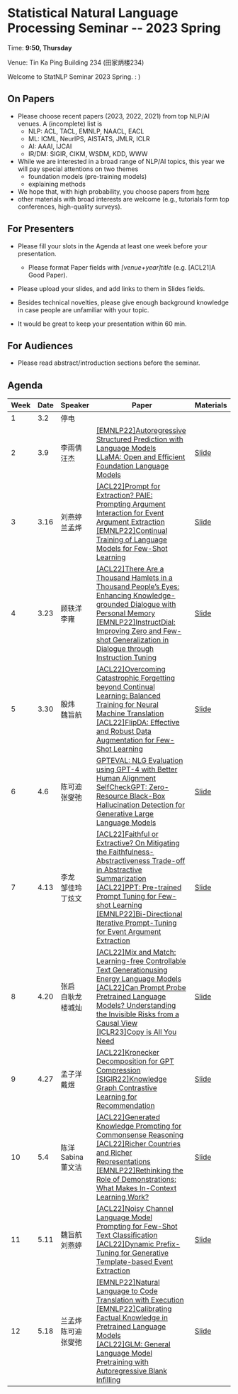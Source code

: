# Statistical Natural Language Processing Seminar -- 2023 Spring

Time: **9:50, Thursday**

Venue: Tin Ka Ping Building 234 (田家炳楼234)

Welcome to StatNLP Seminar 2023 Spring. : )

## On Papers

- Please choose recent papers (2023, 2022, 2021) from top NLP/AI venues. A (incomplete) list is
  - NLP: ACL, TACL, EMNLP, NAACL, EACL
  - ML: ICML, NeurIPS, AISTATS, JMLR, ICLR
  - AI: AAAI, IJCAI
  - IR/DM: SIGIR, CIKM, WSDM, KDD, WWW
- While we are interested in a broad range of NLP/AI topics, this year we will pay special attentions on two themes
  - foundation models (pre-training models)
  - explaining methods
- We hope that, with high probability, you choose papers from [here](https://github.com/AntNLP/seminar/blob/master/2023Spring_StatNLP/2023-paper-list.md)
- other materials with broad interests are welcome (e.g., tutorials form top conferences, high-quality surveys).

## For Presenters

- Please fill your slots in the Agenda at least one week before your presentation.

  - Please format Paper fields with *[venue+year]title* (e.g. [ACL21]A Good Paper).
- Please upload your slides, and add links to them in Slides fields.
  
- Besides technical novelties, please give enough background knowledge in case people are unfamiliar with your topic.

- It would be great to keep your presentation within 60 min.

## For Audiences

- Please read abstract/introduction sections before the seminar.

## Agenda



| Week | Date | Speaker | Paper | Materials |
| ---- | ---- | ------- | ----- | --------- |
| 1    | 3.2  |    停电     |       |           |
| 2    | 3.9  |    李雨倩<br>汪杰     |   [\[EMNLP22\]Autoregressive Structured Prediction with Language Models](https://aclanthology.org/2022.findings-emnlp.70/) <br> [LLaMA: Open and Efficient Foundation Language Models](https://arxiv.org/abs/2302.13971)  |    [Slide](https://github.com/AntNLP/seminar/edit/master/2023Spring_StatNLP/week2/)       |
| 3    | 3.16  |    刘燕婷<br>兰孟烨   |   [\[ACL22\]Prompt for Extraction? PAIE: Prompting Argument Interaction for Event Argument Extraction](https://aclanthology.org/2022.acl-long.466/)<br>[\[EMNLP22\]Continual Training of Language Models for Few-Shot Learning](https://aclanthology.org/2022.emnlp-main.695/)    |    [Slide](https://github.com/AntNLP/seminar/edit/master/2023Spring_StatNLP/week3/)       |
| 4    | 3.23  |    顾轶洋<br>李雍   |   [\[ACL22\]There Are a Thousand Hamlets in a Thousand People’s Eyes: Enhancing Knowledge-grounded Dialogue with Personal Memory](https://aclanthology.org/2022.acl-long.270/)<br>[\[EMNLP22\]InstructDial: Improving Zero and Few-shot Generalization in Dialogue through Instruction Tuning](https://aclanthology.org/2022.emnlp-main.33/)    |    [Slide](https://github.com/AntNLP/seminar/edit/master/2023Spring_StatNLP/week4/)       |
| 5    | 3.30  |    殷炜<br>魏旨航   |   [\[ACL22\]Overcoming Catastrophic Forgetting beyond Continual Learning: Balanced Training for Neural Machine Translation](https://aclanthology.org/2022.acl-long.143/)<br>[\[ACL22\]FlipDA: Effective and Robust Data Augmentation for Few-Shot Learning](https://aclanthology.org/2022.acl-long.592/)    |    [Slide](https://github.com/AntNLP/seminar/edit/master/2023Spring_StatNLP/week5/)       |
| 6    | 4.6  |    陈可迪<br>张燮弛   |   [GPTEVAL: NLG Evaluation using GPT-4 with Better Human Alignment](https://arxiv.org/abs/2303.16634)<br>[SelfCheckGPT: Zero-Resource Black-Box Hallucination Detection for Generative Large Language Models](https://arxiv.org/abs/2303.08896)    |    [Slide](https://github.com/AntNLP/seminar/edit/master/2023Spring_StatNLP/week6/)       |
| 7    | 4.13  |    李龙<br>邹佳玲<br>丁炫文   |   [\[ACL22\]Faithful or Extractive? On Mitigating the Faithfulness-Abstractiveness Trade-off in Abstractive Summarization](https://aclanthology.org/2022.acl-long.100/)<br>[\[ACL22\]PPT: Pre-trained Prompt Tuning for Few-shot Learning](https://aclanthology.org/2022.acl-long.576/) <br>[\[EMNLP22\]Bi-Directional Iterative Prompt-Tuning for Event Argument Extraction](https://aclanthology.org/2022.emnlp-main.419/)    |    [Slide](https://github.com/AntNLP/seminar/edit/master/2023Spring_StatNLP/week7/)       |
| 8    | 4.20  |    张启<br>白耿龙<br>楼城灿   |   [\[ACL22\]Mix and Match: Learning-free Controllable Text Generationusing Energy Language Models](https://aclanthology.org/2022.acl-long.31/)<br>[\[ACL22\]Can Prompt Probe Pretrained Language Models? Understanding the Invisible Risks from a Causal View](https://aclanthology.org/2022.acl-long.398/) <br>[\[ICLR23\]Copy is All You Need](https://openreview.net/pdf?id=CROlOA9Nd8C)    |    [Slide](https://github.com/AntNLP/seminar/edit/master/2023Spring_StatNLP/week8/)       |
| 9    | 4.27  |    孟子洋<br>戴煜   |   [\[ACL22\]Kronecker Decomposition for GPT Compression](https://aclanthology.org/2022.acl-short.24.pdf)<br>[\[SIGIR22\]Knowledge Graph Contrastive Learning for Recommendation](https://arxiv.org/abs/2205.00976)    |    [Slide](https://github.com/AntNLP/seminar/edit/master/2023Spring_StatNLP/week9/)       |
| 10    | 5.4  |    陈洋<br>Sabina<br>董文洁   |   [\[ACL22\]Generated Knowledge Prompting for Commonsense Reasoning](https://aclanthology.org/2022.acl-long.225.pdf)<br>[\[ACL22\]Richer Countries and Richer Representations](https://aclanthology.org/2022.findings-acl.164.pdf)<br>[\[EMNLP22\]Rethinking the Role of Demonstrations: What Makes In-Context Learning Work?](https://aclanthology.org/2022.emnlp-main.759/)    |    [Slide](https://github.com/AntNLP/seminar/edit/master/2023Spring_StatNLP/week10/)       |
| 11    | 5.11  |    魏旨航<br>刘燕婷   |   [\[ACL22\]Noisy Channel Language Model Prompting for Few-Shot Text Classification](https://aclanthology.org/2022.acl-long.365.pdf)<br>[\[ACL22\]Dynamic Prefix-Tuning for Generative Template-based Event Extraction](https://aclanthology.org/2022.acl-long.358.pdf)    |    [Slide](https://github.com/AntNLP/seminar/edit/master/2023Spring_StatNLP/week11/)       |
| 12    | 5.18  |    兰孟烨<br>陈可迪<br>张燮弛  |   [\[EMNLP22\]Natural Language to Code Translation with Execution](https://aclanthology.org/2022.emnlp-main.231.pdf)<br>[\[EMNLP22\]Calibrating Factual Knowledge in Pretrained Language Models](https://aclanthology.org/2022.findings-emnlp.438/)<br>[\[ACL22\]GLM: General Language Model Pretraining with Autoregressive Blank Infilling](https://aclanthology.org/2022.acl-long.26/)    |    [Slide](https://github.com/AntNLP/seminar/edit/master/2023Spring_StatNLP/week12/)       |
